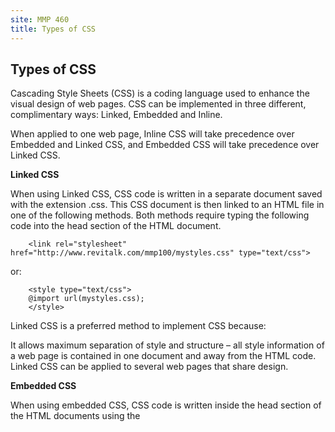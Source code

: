 ```yaml
---
site: MMP 460
title: Types of CSS
---
```


## Types of CSS

Cascading Style Sheets (CSS) is a coding language used to enhance the visual design of web pages. CSS can be implemented in three different, complimentary ways: Linked, Embedded and Inline.

When applied to one web page, Inline CSS will take precedence over Embedded and Linked CSS, and Embedded CSS will take precedence over Linked CSS.

**Linked CSS**

When using Linked CSS, CSS code is written in a separate document saved with the extension .css. This CSS document is then linked to an HTML file in one of the following methods. Both methods require typing the following code into the head section of the HTML document.

        <link rel="stylesheet" href="http://www.revitalk.com/mmp100/mystyles.css" type="text/css">

or:

        <style type="text/css">
        @import url(mystyles.css);
        </style>

Linked CSS is a preferred method to implement CSS because:

It allows maximum separation of style and structure – all style information of a web page is contained in one document and away from the HTML code.
Linked CSS can be applied to several web pages that share design.

**Embedded CSS**

When using embedded CSS, CSS code is written inside the head section of the HTML documents using the <style>
tag. For example:

        <style type="text/css">
        .code {font-family: Courier, mono;}
        td {border: 1px;}
        </style>

Embedded CSS will apply to one web page only – the page where it is written.

Embedded CSS can be used to override linked CSS

**Inline CSS**

Inline CSS is written inside an HTML tag. For instance:

        <p class="code"><p style="font-size: 2em; color: red;">Inline
        CSS</p>

Inline CSS is used mainly to override embedded or linked CSS rules.
